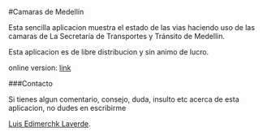#Camaras de Medellín

Esta sencilla aplicacion muestra el estado de las vias haciendo uso de las camaras de La Secretaría de Transportes y Tránsito de Medellin.


Esta aplicacion es de libre distribucion y sin animo de lucro.

online version: [link](http://camaras-medellin.herokuapp.com/)


###Contacto 

Si tienes algun comentario, consejo, duda, insulto etc acerca de esta aplicacion, no dudes en escribirme

[Luis Edimerchk Laverde](http://twitter.com/edymerchk).